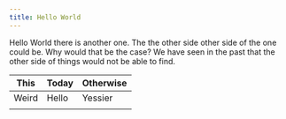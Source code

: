 ```yaml
---
title: Hello World
---
```


Hello World there is another one. The the other side other side of the one could be. Why would that be the case? We have seen in the past that the other side of things would not be able to find.&#x20;



| This  | Today | Otherwise |
| ----- | ----- | --------- |
| Weird | Hello | Yessier   |
|       |       |           |